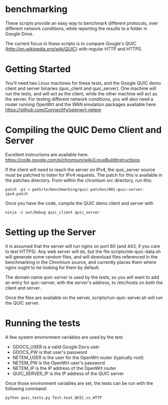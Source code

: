 benchmarking
============

These scripts provide an easy way to benchmark different protocols, over different network conditions, while reporting the results to a folder in Google Drive.

The current focus in these scripts is to compare Google's QUIC (http://en.wikipedia.org/wiki/QUIC) with regular HTTP and HTTPS.


Getting Started
=============
You'll need two Linux machines for these tests, and the Google QUIC demo client and server binaries (quic_client and quic_server).  One machine will run the tests, and  will act as the client, while the other machine will act as the server.  For testing different network conditions, you will also need a router running OpenWrt and the WAN emulation packages available here: https://github.com/Connectify/openwrt-netem

Compiling the QUIC Demo Client and Server
=============
Excellent instructions are available here: https://code.google.com/p/chromium/wiki/LinuxBuildInstructions

If the client will need to reach the server on IPv4, the quic_server source must be patched to listen for IPv4 requests.  The patch for this is available in the patches directory.  From within the chromium src directory, run this:
```
patch -p1 < path/to/benchmarking/quic-patches/001-quic-server-ipv4.patch
```

Once you have the code, compile the QUIC demo client and server with
```
ninja -C out/Debug quic_client quic_server
```

Setting up the Server
=============
It is assumed that the server will run nginx on port 80 (and 443, if you care to test HTTPS).  Any web server will do, but the file scripts/mk-quic-data.sh will generate some random files, and will download files referenced in the benchmarking in the Chromium source, and currently places them where nginx ought to be looking for them by default.

The domain name _quic-server_ is used by the tests, so you will want to add an entry for quic-server, with the server's address, to /etc/hosts on both the client and server.

Once the files are available on the server, scripts/run-quic-server.sh will run the QUIC server.


Running the tests
==============
A few system environment variables are used by the test.

- GDOCS_USER is a valid Google Docs user
- GDOCS_PW is that user's password
- NETEM_USER is the user for the OpenWrt router (typically root)
- NETEM_PW is the OpenWrt user's password
- NETEM_IP is the IP address of the OpenWrt router
- QUIC_SERVER_IP is the IP address of the QUIC server

Once those environment variables are set, the tests can be run with the following command:
```
python quic_tests.py Test.test_QUIC_vs_HTTP
```
